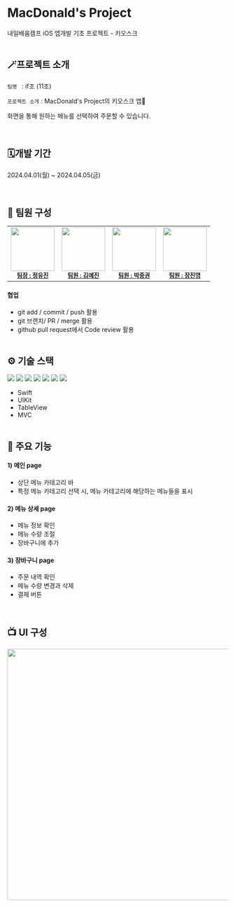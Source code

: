 # MacDonald's Project
내일배움캠프 iOS 앱개발 기초 프로젝트 - 키오스크
<br><br>

## 🪄프로젝트 소개
`팀명 ` : if조 (11조)

`프로젝트 소개` : MacDonald's Project의 키오스크 앱🍔

화면을 통해 원하는 메뉴를 선택하여 주문할 수 있습니다.

<br>


## 🗓️개발 기간
2024.04.01(월) ~ 2024.04.05(금) 

<br>

## 🤼 팀원 구성
<table>
  <tbody>
      <td align="center"><img src="https://github.com/yyujnn/MacDonalds/assets/129912074/68d060e5-47f4-435b-a757-f803236e7bef"width="100px;" alt=""/><br /><sub><a href="https://github.com/yyujnn"><b>팀장 : 정유진</b></sub></a><br /></td>
      <td align="center"><img src="https://github.com/yyujnn/MacDonalds/assets/129912074/3fb62f8c-9ede-478c-bb75-2c82b4702a88" width="100px;" alt=""/><br /><sub><a href="https://github.com/yeggrrr"><b>팀원 : 김예진</b></sub></a><br /></td>
      <td align="center"><img src="https://github.com/yyujnn/MacDonalds/assets/129912074/8cb95b56-44f0-4d04-acf8-18140999c151" width="100px;" alt=""/><br /><sub><a href="https://github.com/jungkweon93"><b>팀원 : 박중권</b></sub></a><br /></td>
      <td align="center"><img src="https://github.com/yyujnn/MacDonalds/assets/129912074/27b8fad0-66b3-4fbd-a18b-a70dca5f14cf" width="100px;" alt=""/><br /><sub><a href="https://github.com/mgynsz"><b>팀원 : 장진영</b></sub></a><br /></td>
  </tbody>
</table>

#### 협업
- git add / commit / push 활용
- git 브랜치/ PR / merge 활용
- github pull request에서 Code review 활용
<br><br>


## ⚙️ 기술 스택
<img src="https://img.shields.io/badge/swift-F54A2A?style=flat-square&logo=swift&logoColor=white"/> <img src="https://img.shields.io/badge/Xcode-007ACC?style=flat-square&logo=Xcode&logoColor=white"/>
<img src="https://img.shields.io/badge/git-F05032?style=flat-square&logo=git&logoColor=white">
<img src="https://img.shields.io/badge/github-181717?style=flat-square&logo=github&logoColor=white">
<img src="https://img.shields.io/badge/notion-000000?style=flat-square&logo=notion&logoColor=white">
<img src="https://img.shields.io/badge/slack-4A154B?style=flat-square&logo=slack&logoColor=white">
<img src="https://img.shields.io/badge/figma-F24E1E?style=flat-square&logo=figma&logoColor=white">
- Swift
- UIKit
- TableView
- MVC
<br><br>

## 🧵 주요 기능
#### 1) 메인 page
- 상단 메뉴 카테고리 바
- 특정 메뉴 카테고리 선택 시, 메뉴 카테고리에 해당하는 메뉴들을 표시

#### 2) 메뉴 상세 page
- 메뉴 정보 확인
- 메뉴 수량 조절
- 장바구니에 추가

#### 3) 장바구니 page
- 주문 내역 확인
- 메뉴 수량 변경과 삭제
- 결제 버튼

<br>

## 📺 UI 구성
<img width="574" src="https://github.com/yyujnn/MacDonalds/assets/161591832/40b19608-ac92-4d38-b6c3-91f33281b51a">
<br><br><br>
